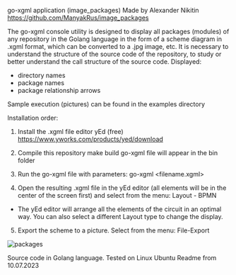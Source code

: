 go-xgml application (image_packages)
Made by Alexander Nikitin
https://github.com/ManyakRus/image_packages

The go-xgml console utility is designed to display all packages (modules) of any repository in the Golang language
in the form of a scheme diagram in .xgml format, which can be converted to a .jpg image, etc.
It is necessary to understand the structure of the source code of the repository,
to study or better understand the call structure of the source code.
Displayed:
- directory names
- package names
- package relationship arrows

Sample execution (pictures) can be found in the examples directory

Installation order:
1. Install the .xgml file editor yEd (free)
https://www.yworks.com/products/yed/download

2. Compile this repository
make build
go-xgml file will appear in the bin folder

3. Run the go-xgml file with parameters:
go-xgml <your repository directory> <filename.xgml>

4. Open the resulting .xgml file in the yEd editor
(all elements will be in the center of the screen first)
and select from the menu:
Layout - BPMN
- The yEd editor will arrange all the elements of the circuit in an optimal way.
You can also select a different Layout type to change the display.

5. Export the scheme to a picture.
Select from the menu:
File-Export

![packages](https://github.com/ManyakRus/image_packages/assets/30662875/e56ca425-7fe3-4128-b4d5-2341106ffd6e)



Source code in Golang language.
Tested on Linux Ubuntu
Readme from 10.07.2023
